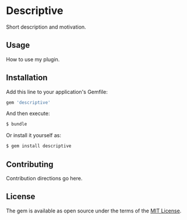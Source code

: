 # Descriptive
Short description and motivation.

## Usage
How to use my plugin.

## Installation
Add this line to your application's Gemfile:

```ruby
gem 'descriptive'
```

And then execute:
```bash
$ bundle
```

Or install it yourself as:
```bash
$ gem install descriptive
```

## Contributing
Contribution directions go here.

## License
The gem is available as open source under the terms of the [MIT License](http://opensource.org/licenses/MIT).
